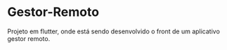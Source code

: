 # Gestor-Remoto
Projeto em flutter, onde está sendo desenvolvido o front de um aplicativo gestor remoto.

